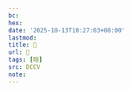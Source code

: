 ```yaml
---
bc:
hex:
date: '2025-10-13T10:27:03+08:00'
lastmod:
title: 􂾁
url: 􂾁
tags: [暄]
src: DCCV
note:
---
```

